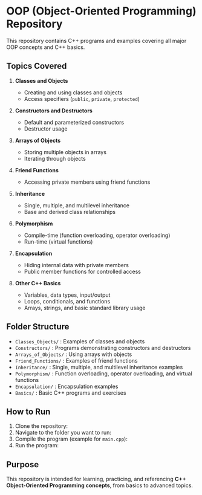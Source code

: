 # OOP (Object-Oriented Programming) Repository

This repository contains C++ programs and examples covering all major OOP concepts and C++ basics.

## Topics Covered

1. **Classes and Objects**  
   - Creating and using classes and objects  
   - Access specifiers (`public`, `private`, `protected`)  

2. **Constructors and Destructors**  
   - Default and parameterized constructors  
   - Destructor usage  

3. **Arrays of Objects**  
   - Storing multiple objects in arrays  
   - Iterating through objects  

4. **Friend Functions**  
   - Accessing private members using friend functions  

5. **Inheritance**  
   - Single, multiple, and multilevel inheritance  
   - Base and derived class relationships  

6. **Polymorphism**  
   - Compile-time (function overloading, operator overloading)  
   - Run-time (virtual functions)  

7. **Encapsulation**  
   - Hiding internal data with private members  
   - Public member functions for controlled access  

8. **Other C++ Basics**  
   - Variables, data types, input/output  
   - Loops, conditionals, and functions  
   - Arrays, strings, and basic standard library usage  

## Folder Structure

- `Classes_Objects/` : Examples of classes and objects  
- `Constructors/` : Programs demonstrating constructors and destructors  
- `Arrays_of_Objects/` : Using arrays with objects  
- `Friend_Functions/` : Examples of friend functions  
- `Inheritance/` : Single, multiple, and multilevel inheritance examples  
- `Polymorphism/` : Function overloading, operator overloading, and virtual functions  
- `Encapsulation/` : Encapsulation examples  
- `Basics/` : Basic C++ programs and exercises  

## How to Run

1. Clone the repository:
2. Navigate to the folder you want to run:
3. Compile the program (example for `main.cpp`):
4. Run the program:

## Purpose

This repository is intended for learning, practicing, and referencing **C++ Object-Oriented Programming concepts**, from basics to advanced topics.
